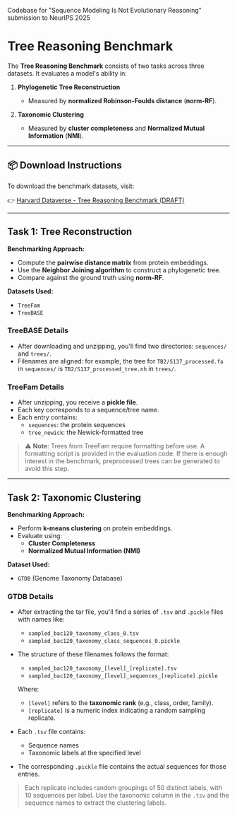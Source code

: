 Codebase for "Sequence Modeling Is Not Evolutionary Reasoning" submission to NeurIPS 2025

# Tree Reasoning Benchmark

The **Tree Reasoning Benchmark** consists of two tasks across three datasets. It evaluates a model's ability in:

1. **Phylogenetic Tree Reconstruction**  
   - Measured by **normalized Robinson-Foulds distance** (**norm-RF**).

2. **Taxonomic Clustering**  
   - Measured by **cluster completeness** and **Normalized Mutual Information** (**NMI**).

---

## 📦 Download Instructions

To download the benchmark datasets, visit:

👉 [Harvard Dataverse - Tree Reasoning Benchmark (DRAFT)](https://dataverse.harvard.edu/dataset.xhtml?persistentId=doi%3A10.7910%2FDVN%2FRKZWLQ&version=DRAFT)

---

## Task 1: Tree Reconstruction

**Benchmarking Approach:**

- Compute the **pairwise distance matrix** from protein embeddings.
- Use the **Neighbor Joining algorithm** to construct a phylogenetic tree.
- Compare against the ground truth using **norm-RF**.

**Datasets Used:**

- `TreeFam`
- `TreeBASE`

### TreeBASE Details

- After downloading and unzipping, you'll find two directories: `sequences/` and `trees/`.
- Filenames are aligned: for example, the tree for `TB2/S137_processed.fa` in `sequences/` is `TB2/S137_processed_tree.nh` in `trees/`.

### TreeFam Details

- After unzipping, you receive a **pickle file**.
- Each key corresponds to a sequence/tree name.
- Each entry contains:
  - `sequences`: the protein sequences
  - `tree_newick`: the Newick-formatted tree

> ⚠️ **Note**: Trees from TreeFam require formatting before use. A formatting script is provided in the evaluation code. If there is enough interest in the benchmark, preprocessed trees can be generated to avoid this step.

---

## Task 2: Taxonomic Clustering

**Benchmarking Approach:**

- Perform **k-means clustering** on protein embeddings.
- Evaluate using:
  - **Cluster Completeness**
  - **Normalized Mutual Information (NMI)**

**Dataset Used:**

- `GTDB` (Genome Taxonomy Database)

### GTDB Details

- After extracting the tar file, you'll find a series of `.tsv` and `.pickle` files with names like:
  - `sampled_bac120_taxonomy_class_0.tsv`
  - `sampled_bac120_taxonomy_class_sequences_0.pickle`

- The structure of these filenames follows the format:
  - `sampled_bac120_taxonomy_[level]_[replicate].tsv`
  - `sampled_bac120_taxonomy_[level]_sequences_[replicate].pickle`

  Where:
  - `[level]` refers to the **taxonomic rank** (e.g., class, order, family).
  - `[replicate]` is a numeric index indicating a random sampling replicate.

- Each `.tsv` file contains:
  - Sequence names
  - Taxonomic labels at the specified level

- The corresponding `.pickle` file contains the actual sequences for those entries.

> Each replicate includes random groupings of 50 distinct labels, with 10 sequences per label. Use the taxonomic column in the `.tsv` and the sequence names to extract the clustering labels.


